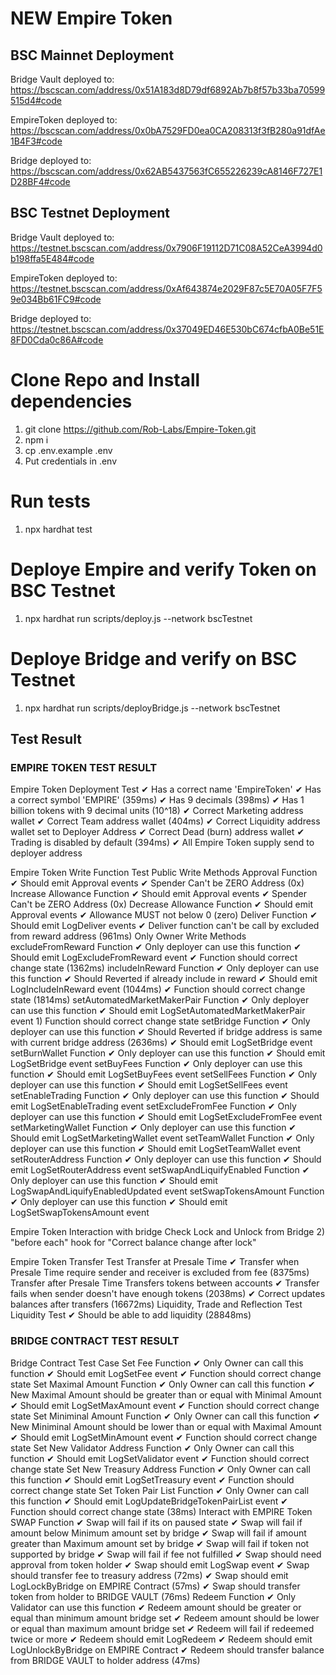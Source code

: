 # NEW Empire Token

## BSC Mainnet Deployment

Bridge Vault deployed to: https://bscscan.com/address/0x51A183d8D79df6892Ab7b8f57b33ba70599515d4#code

EmpireToken deployed to: https://bscscan.com/address/0x0bA7529FD0ea0CA208313f3fB280a91dfAe1B4F3#code

Bridge deployed to: https://bscscan.com/address/0x62AB5437563fC655226239cA8146F727E1D28BF4#code



## BSC Testnet Deployment

Bridge Vault deployed to: https://testnet.bscscan.com/address/0x7906F19112D71C08A52CeA3994d0b198ffa5E484#code

EmpireToken deployed to: https://testnet.bscscan.com/address/0xAf643874e2029F87c5E70A05F7F59e034Bb61FC9#code

Bridge deployed to: https://testnet.bscscan.com/address/0x37049ED46E530bC674cfbA0Be51E8FD0Cda0c86A#code


# Clone Repo and Install dependencies

1. git clone https://github.com/Rob-Labs/Empire-Token.git
2. npm i
3. cp .env.example .env
4. Put credentials in .env


# Run tests
1. npx hardhat test


# Deploye Empire and verify Token on BSC Testnet
1. npx hardhat run scripts/deploy.js --network bscTestnet


# Deploye Bridge and verify on BSC Testnet
1. npx hardhat run scripts/deployBridge.js --network bscTestnet



## Test Result

### EMPIRE TOKEN TEST RESULT

Empire Token Deployment Test
    ✔ Has a correct name 'EmpireToken'
    ✔ Has a correct symbol 'EMPIRE' (359ms)
    ✔ Has 9 decimals (398ms)
    ✔ Has 1 billion tokens with 9 decimal units (10^18)
    ✔ Correct Marketing address wallet
    ✔ Correct Team address wallet (404ms)
    ✔ Correct Liquidity address wallet set to Deployer Address
    ✔ Correct Dead (burn) address wallet
    ✔ Trading is disabled by default (394ms)
    ✔ All Empire Token supply send to deployer address

  Empire Token Write Function Test
    Public Write Methods
      Approval Function
        ✔ Should emit Approval events
        ✔ Spender Can't be ZERO Address (0x)
      Increase Allowance Function
        ✔ Should emit Approval events
        ✔ Spender Can't be ZERO Address (0x)
      Decrease Allowance Function
        ✔ Should emit Approval events
        ✔ Allowance MUST not below 0 (zero)
      Deliver Function
        ✔ Should emit LogDeliver events
        ✔ Deliver function can't be call by excluded from reward address (961ms)
    Only Owner Write Methods
      excludeFromReward Function
        ✔ Only deployer can use this function
        ✔ Should emit LogExcludeFromReward event
        ✔ Function should correct change state (1362ms)
      includeInReward Function
        ✔ Only deployer can use this function
        ✔ Should Reverted if already include in reward
        ✔ Should emit LogIncludeInReward event (1044ms)
        ✔ Function should correct change state (1814ms)
      setAutomatedMarketMakerPair Function
        ✔ Only deployer can use this function
        ✔ Should emit LogSetAutomatedMarketMakerPair event
        1) Function should correct change state
      setBridge Function
        ✔ Only deployer can use this function
        ✔ Should Reverted if bridge address is same with current bridge address (2636ms)
        ✔ Should emit LogSetBridge event
      setBurnWallet Function
        ✔ Only deployer can use this function
        ✔ Should emit LogSetBridge event
      setBuyFees Function
        ✔ Only deployer can use this function
        ✔ Should emit LogSetBuyFees event
      setSellFees Function
        ✔ Only deployer can use this function
        ✔ Should emit LogSetSellFees event
      setEnableTrading Function
        ✔ Only deployer can use this function
        ✔ Should emit LogSetEnableTrading event
      setExcludeFromFee Function
        ✔ Only deployer can use this function
        ✔ Should emit LogSetExcludeFromFee event
      setMarketingWallet Function
        ✔ Only deployer can use this function
        ✔ Should emit LogSetMarketingWallet event
      setTeamWallet Function
        ✔ Only deployer can use this function
        ✔ Should emit LogSetTeamWallet event
      setRouterAddress Function
        ✔ Only deployer can use this function
        ✔ Should emit LogSetRouterAddress event
      setSwapAndLiquifyEnabled Function
        ✔ Only deployer can use this function
        ✔ Should emit LogSwapAndLiquifyEnabledUpdated event
      setSwapTokensAmount Function
        ✔ Only deployer can use this function
        ✔ Should emit LogSetSwapTokensAmount event

  Empire Token Interaction with bridge
    Check Lock and Unlock from Bridge
      2) "before each" hook for "Correct balance change after lock"

  Empire Token Transfer Test
    Transfer at Presale Time
      ✔ Transfer when Presale Time require sender and receiver is excluded from fee (8375ms)
    Transfer after Presale Time
      Transfers tokens between accounts
        ✔ Transfer fails when sender doesn't have enough tokens (2038ms)
        ✔ Correct updates balances after transfers (16672ms)
    Liquidity, Trade and Reflection Test
      Liquidity Test
        ✔ Should be able to add liquidity (28848ms)


### BRIDGE CONTRACT TEST RESULT

Bridge Contract Test Case
    Set Fee Function
      ✔ Only Owner can call this function
      ✔ Should emit LogSetFee event
      ✔ Function should correct change state
    Set Maximal Amount Function
      ✔ Only Owner can call this function
      ✔ New Maximal Amount should be greater than or equal with Minimal Amount
      ✔ Should emit LogSetMaxAmount event
      ✔ Function should correct change state
    Set Miniminal Amount Function
      ✔ Only Owner can call this function
      ✔ New Miniminal Amount should be lower than or equal with Maximal Amount
      ✔ Should emit LogSetMinAmount event
      ✔ Function should correct change state
    Set New Validator Address Function
      ✔ Only Owner can call this function
      ✔ Should emit LogSetValidator event
      ✔ Function should correct change state
    Set New Treasury Address Function
      ✔ Only Owner can call this function
      ✔ Should emit LogSetTreasury event
      ✔ Function should correct change state
    Set Token Pair List Function
      ✔ Only Owner can call this function
      ✔ Should emit LogUpdateBridgeTokenPairList event
      ✔ Function should correct change state (38ms)
    Interact with EMPIRE Token
      SWAP Function
        ✔ Swap will fail if its on paused state
        ✔ Swap will fail if amount below Minimum amount set by bridge
        ✔ Swap will fail if amount greater than Maximum amount set by bridge
        ✔ Swap will fail if token not supported by bridge
        ✔ Swap will fail if fee not fulfilled
        ✔ Swap should need approval from token holder
        ✔ Swap should emit LogSwap event
        ✔ Swap should transfer fee to treasury address (72ms)
        ✔ Swap should emit LogLockByBridge on EMPIRE Contract (57ms)
        ✔ Swap should transfer token from holder to BRIDGE VAULT (76ms)
      Redeem Function
        ✔ Only Validator can use this function
        ✔ Redeem amount should be greater or equal than minimum amount bridge set
        ✔ Redeem amount should be lower or equal than maximum amount bridge set
        ✔ Redeem will fail if redeemed twice or more
        ✔ Redeem should emit LogRedeem
        ✔ Redeem should emit LogUnlockByBridge on EMPIRE Contract
        ✔ Redeem should transfer balance from BRIDGE VAULT to holder address (47ms)








